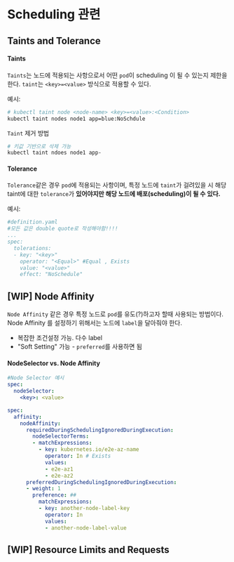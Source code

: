 # Scheduling 관련

## Taints and Tolerance 

#### Taints
`Taints`는 노드에 적용되는 사항으로서 어떤 `pod`이 scheduling 이 될 수 있는지 제한을 한다.
`taint`는 `<key>=<value>` 방식으로 적용할 수 있다. 

예시:
```bash
# kubectl taint node <node-name> <key>=<value>:<Condition>
kubectl taint nodes node1 app=blue:NoSchdule
```

`Taint` 제거 방법
```bash
# 키값 기반으로 삭제 가능
kubectl taint ndoes node1 app-
```


#### Tolerance
`Tolerance`같은 경우 `pod`에 적용되는 사항이며, 특정 노드에 `taint`가 걸려있을 시 
해당 taint에 대한 `tolerance`가 **있어야지만 해당 노드에 배포(scheduling)이 될 수 있다.** 

예시:
```yaml
#definition.yaml
#모든 값은 double quote로 작성해야함!!!!
...
spec:
  tolerations:
  - key: "<key>"
    operator: "<Equal>" #Equal , Exists 
    value: "<value>"
    effect: "NoSchedule" 

```
## [WIP] Node Affinity
`Node Affinity` 같은 경우 특정 노드로 `pod`를 유도(?)하고자 할때 사용되는 방법이다.
Node Affinity 를 설정하기 위해서는 노드에 `label`을 달아줘야 한다.  

- 복잡한 조건설정 가능. 다수 label
- "Soft Setting" 가능 - `preferred`를 사용하면 됨

#### NodeSelector vs. Node Affinity


```yaml
#Node Selector 예시
spec:
  nodeSelector:
    <key>: <value>
```
```yaml
spec:
  affinity:
    nodeAffinity:
      requiredDuringSchedulingIgnoredDuringExecution:
        nodeSelectorTerms:
        - matchExpressions:
          - key: kubernetes.io/e2e-az-name
            operator: In # Exists
            values: 
            - e2e-az1
            - e2e-az2
      preferredDuringSchedulingIgnoredDuringExecution:
      - weight: 1
        preference: ##
          matchExpressions:
          - key: another-node-label-key
            operator: In
            values:
            - another-node-label-value
```
## [WIP] Resource Limits and Requests


